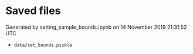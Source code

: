# Saved files 


Generated by setting_sample_bounds.ipynb on 14 November 2019 21:31:52 UTC

*  `data/set_bounds.pickle` 
